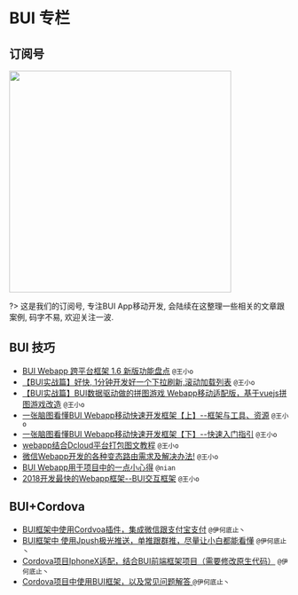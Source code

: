 # BUI 专栏


## 订阅号

<img src="http://www.easybui.com/guide/static/images/buishensu.png" width="400">

?> 这是我们的订阅号, 专注BUI App移动开发, 会陆续在这整理一些相关的文章跟案例, 码字不易, 欢迎关注一波.


## BUI 技巧

* [BUI Webapp 跨平台框架 1.6 新版功能盘点](https://segmentfault.com/a/1190000022438413) `@王小o`
* [【BUI实战篇】好快, 1分钟开发好一个下拉刷新,滚动加载列表](https://segmentfault.com/a/1190000020205347) `@王小o`
* [【BUI实战篇】BUI数据驱动做的拼图游戏 Webapp移动适配版，基于vuejs拼图游戏改造](https://segmentfault.com/a/1190000019865515) `@王小o`
* [一张脑图看懂BUI Webapp移动快速开发框架【上】--框架与工具、资源](https://segmentfault.com/a/1190000019835124) `@王小o`
* [一张脑图看懂BUI Webapp移动快速开发框架【下】--快速入门指引](https://segmentfault.com/a/1190000019836154) `@王小o`
* [webapp结合Dcloud平台打包图文教程](https://segmentfault.com/a/1190000015902575) `@王小o`
* [微信Webapp开发的各种变态路由需求及解决办法!](https://segmentfault.com/a/1190000015493097) `@王小o`
* [BUI Webapp用于项目中的一点小心得](https://segmentfault.com/a/1190000015469716) `@nian`
* [2018开发最快的Webapp框架--BUI交互框架](https://segmentfault.com/a/1190000012994082) `@王小o`

## BUI+Cordova
* [BUI框架中使用Cordvoa插件，集成微信跟支付宝支付](https://blog.csdn.net/qq_33334746/article/details/81201777) `@伊何底止丶`
* [BUI框架中 使用Jpush极光推送，单推跟群推，尽量让小白都能看懂](https://blog.csdn.net/qq_33334746/article/details/81163297) `@伊何底止丶`
* [Cordova项目IphoneX适配，结合BUI前端框架项目（需要修改原生代码）](https://blog.csdn.net/qq_33334746/article/details/80942670) `@伊何底止丶`
* [Cordova项目中使用BUI框架，以及常见问题解答 ](https://blog.csdn.net/qq_33334746/article/details/80925998) `@伊何底止丶`
